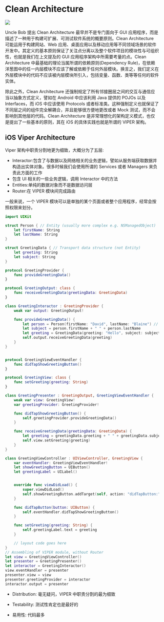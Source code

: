 # Clean Architecture

![](http://luboganev.github.io/images/2015-07-23-clean-architecture-pt2/CleanArchitecture.jpg)

Uncle Bob 提出 Clean Architecture 最早并不是专门面向于 GUI 应用程序，而是描述了一种用于构建可扩展、可测试软件系统的概要原则。Clean Architecture 可能运用于构建网站、Web 应用、桌面应用以及移动应用等不同领域场景的软件开发中。其定义的基本原则保证了关注点分离以及整个软件项目的模块性与可组织性，也就是我们在上文提及的 GUI 应用程序架构中所需要考量的点。Clean Architecture 中最基础的理论当属所谓的依赖原则(Dependency Rule)，在依赖洋葱图中的任一内层模块不应该了解或依赖于任何外层模块。换言之，我们定义在外层模块中的代码不应该被内层模块所引入，包括变量、函数、类等等任何的软件实体。

除此之外，Clean Architecture 还强制规定了所有邻接圈层之间的交互与通信应当以抽象方式定义，譬如在 Android 中应该利用 Java 提供的 POJOs 以及 Interfaces，而 iOS 中应该使用 Protocols 或者标准类。这种强制定义也就保证了不同层之间的组件完全解耦合，并且能够很方便地更改或者 Mock 测试，而不会影响到其他层的代码。Clean Architecture 是非常理想化的架构定义模式，也仅是提出了一些基本的原则，其在 iOS 的具体实践也就是所谓的 VIPER 架构。

## iOS Viper Architecture

Viper 架构中职责分割地更为细致，大概分为了五层:

- Interactor:包含了与数据以及网络相关的业务逻辑，譬如从服务端获取数据并构造出实体对象。很多时候我们会使用所谓的 Services 或者 Managers 来负责此方面的工作
- 包含 UI 相关的一些业务逻辑，调用 Interactor 中的方法
- Entities:单纯的数据对象而不是数据访问层
- Router:在 VIPER 模块间完成路由

一般来说，一个 VIPER 模块可以是单独的某个页面或者整个应用程序，经常会按照权限来划分。

```swift
import UIKit

struct Person { // Entity (usually more complex e.g. NSManagedObject)
    let firstName: String
    let lastName: String
}

struct GreetingData { // Transport data structure (not Entity)
    let greeting: String
    let subject: String
}

protocol GreetingProvider {
    func provideGreetingData()
}

protocol GreetingOutput: class {
    func receiveGreetingData(greetingData: GreetingData)
}

class GreetingInteractor : GreetingProvider {
    weak var output: GreetingOutput!

    func provideGreetingData() {
        let person = Person(firstName: "David", lastName: "Blaine") // usually comes from data access layer
        let subject = person.firstName + " " + person.lastName
        let greeting = GreetingData(greeting: "Hello", subject: subject)
        self.output.receiveGreetingData(greeting)
    }
}


protocol GreetingViewEventHandler {
    func didTapShowGreetingButton()
}

protocol GreetingView: class {
    func setGreeting(greeting: String)
}

class GreetingPresenter : GreetingOutput, GreetingViewEventHandler {
    weak var view: GreetingView!
    var greetingProvider: GreetingProvider!

    func didTapShowGreetingButton() {
        self.greetingProvider.provideGreetingData()
    }

    func receiveGreetingData(greetingData: GreetingData) {
        let greeting = greetingData.greeting + " " + greetingData.subject
        self.view.setGreeting(greeting)
    }
}

class GreetingViewController : UIViewController, GreetingView {
    var eventHandler: GreetingViewEventHandler!
    let showGreetingButton = UIButton()
    let greetingLabel = UILabel()


    override func viewDidLoad() {
        super.viewDidLoad()
        self.showGreetingButton.addTarget(self, action: "didTapButton:", forControlEvents: .TouchUpInside)
    }

    func didTapButton(button: UIButton) {
        self.eventHandler.didTapShowGreetingButton()
    }

    func setGreeting(greeting: String) {
        self.greetingLabel.text = greeting
    }

    // layout code goes here
}
// Assembling of VIPER module, without Router
let view = GreetingViewController()
let presenter = GreetingPresenter()
let interactor = GreetingInteractor()
view.eventHandler = presenter
presenter.view = view
presenter.greetingProvider = interactor
interactor.output = presenter
```

- Distribution: 毫无疑问，VIPER 中职责分割的最为细致

- Testability: 测试性肯定也是最好的

- 易用性: 代码最多
